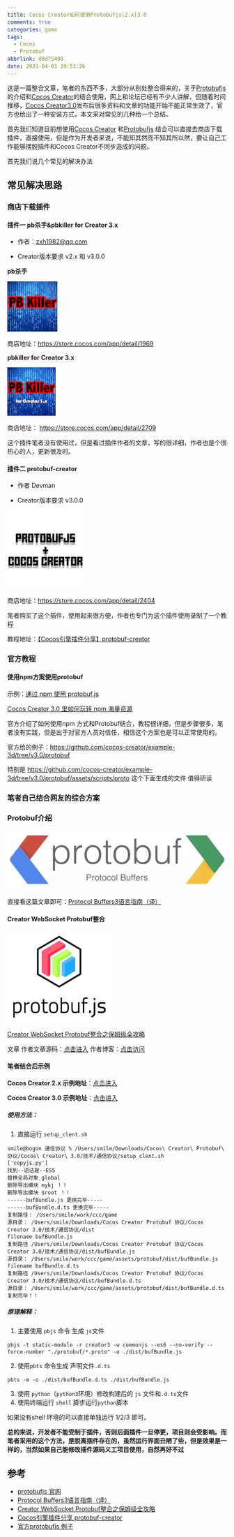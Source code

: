 ```yaml
---
title: Cocos Creator如何使用Protobufjs|2.x|3.0
comments: true
categories: game
tags:
  - Cocos
  - Protobuf
abbrlink: d0d75400
date: 2021-04-01 19:53:26
---
```


这是一篇整合文章，笔者的东西不多，大部分从别处整合得来的，关于[Protobufjs](https://www.npmjs.com/package/protobufjs)的介绍和[Cocos Creator](https://www.cocos.com/)的结合使用，网上和论坛已经有不少人讲解，但随着时间推移，[Cocos Creator3.0](https://www.cocos.com/)发布后很多资料和文章的功能开始不能正常生效了，官方也给出了一种安装方式，本文采对常见的几种给一个总结。
<!--more-->
首先我们知道目前想使用[Cocos Creator](https://www.cocos.com/docs) 和[Protobufjs](https://www.npmjs.com/package/protobufjs) 结合可以直接去商店下载插件，直接使用，但是作为开发者来说，不能知其然而不知其所以然，要让自己工作能够摆脱插件和Cocos Creator不同步造成的问题。

首先我们说几个常见的解决办法

## 常见解决思路

### 商店下载插件

#### 插件一 pb杀手&**pbkiller for Creator 3.x**

- 作者：zxh1982@qq.com

- Creator版本要求 v2.x  和 v3.0.0

**pb杀手**

![resource-icon](Cocos-Creator如何使用Protobufjs-2-x-3-0/store_cocos_com_pbkiller_127167_crop_1503928090.png)

商店地址：https://store.cocos.com/app/detail/1969

**pbkiller for Creator 3.x**

![resource-icon](Cocos-Creator如何使用Protobufjs-2-x-3-0/8701d0f170e60f1295c557b77b05ecd273742.png)



商店地址： https://store.cocos.com/app/detail/2709

这个插件笔者没有使用过，但是看过插件作者的文章，写的很详细，作者也是个很热心的人，更新很及时。

#### 插件二 **protobuf-creator**

- 作者 Devman

- Creator版本要求 v3.0.0

![resource-icon](Cocos-Creator如何使用Protobufjs-2-x-3-0/66cc590a725b2795c0d18709ffddfc04.png)

商店地址：https://store.cocos.com/app/detail/2404

笔者购买了这个插件，使用起来很方便，作者也专门为这个插件使用录制了一个教程

教程地址：[【Cocos引擎插件分享】protobuf-creator](https://www.bilibili.com/video/BV1J54y1Y7KH)

### 官方教程

#### 使用npm方案使用protobuf

示例：[通过 npm 使用 protobuf.js](https://docs.cocos.com/creator/3.0/manual/zh/scripting/modules/example-protobufjs.html)

[Cocos Creator 3.0 里如何玩转 npm 海量资源](https://mp.weixin.qq.com/s/QFElmvZY7S2Iw3SXa7kwfw)

官方介绍了如何使用npm 方式和Protobuf结合，教程很详细，但是步骤很多，笔者没有实践，但是出于对官方人员对信任，相信这个方案也是可以正常使用的。

官方给的例子：https://github.com/cocos-creator/example-3d/tree/v3.0/protobuf

特别是 https://github.com/cocos-creator/example-3d/tree/v3.0/protobuf/assets/scripts/proto 这个下面生成的文件 值得研读

### 笔者自己结合网友的综合方案

### Protobuf介绍

![image-20210401202044403](Cocos-Creator如何使用Protobufjs-2-x-3-0/image-20210401202044403.png)

直接看这篇文章即可：[Protocol Buffers3语言指南（译）](https://mp.weixin.qq.com/s/bs8oukuGMF6PcX6hNXuUbw)

#### Creator WebSocket Protobuf整合

![图片](Cocos-Creator如何使用Protobufjs-2-x-3-0/640.png)

[Creator WebSocket Protobuf整合之保姆级全攻略](https://mp.weixin.qq.com/s/8KA6wYdFLWnaLfvgf82k7g)

文章 作者文章源码：[点击进入](https://github.com/fanfq/creator_ws_protobuf_client)  作者博客：[点击访问]()

#### 笔者结合后示例

**Cocos Creator 2.x 示例地址**：[点击进入](https://github.com/jsroads/mylibs/tree/main/Protobufjs/Cocos%20Creator%202.x/%E9%80%9A%E4%BF%A1%E5%8D%8F%E8%AE%AE)

**Cocos Creator 3.0 示例地址**：[点击进入](https://github.com/jsroads/mylibs/tree/main/Protobufjs/Cocos%20Creator%203.0/%E9%80%9A%E4%BF%A1%E5%8D%8F%E8%AE%AE)

##### 使用方法：

1. 直接运行 `setup_clent.sh`

```shell
smile@bogon 通信协议 % /Users/smile/Downloads/Cocos\ Creator\ Protobuf\ 协议/Cocos\ Creator\ 3.0/技术/通信协议/setup_clent.sh
['copyjs.py']
找到--语法是--ES5
替换全局对象 global
删除导出模块 mykj ！！
删除导出模块 $root ！！
------bufBundle.js 更换完毕-----
------bufBundle.d.ts 更换完毕-----
复制路径： /Users/smile/work/ccc/game
源目录： /Users/smile/Downloads/Cocos Creator Protobuf 协议/Cocos Creator 3.0/技术/通信协议/dist
filename bufBundle.js
复制路径 /Users/smile/Downloads/Cocos Creator Protobuf 协议/Cocos Creator 3.0/技术/通信协议/dist/bufBundle.js
源目录： /Users/smile/work/ccc/game/assets/protobuf/dist/bufBundle.js
filename bufBundle.d.ts
复制路径 /Users/smile/Downloads/Cocos Creator Protobuf 协议/Cocos Creator 3.0/技术/通信协议/dist/bufBundle.d.ts
源目录： /Users/smile/work/ccc/game/assets/protobuf/dist/bufBundle.d.ts
复制完毕！！
```

##### 原理解释：

1. 主要使用 `pbjs` 命令 生成 `js`文件

```shell
pbjs -t static-module -r creator3 -w commonjs --es6 --no-verify --force-number "./protobuf/*.proto" -o ./dist/bufBundle.js
```

2. 使用`pbts` 命令生成 声明文件`.d.ts`

```shell
pbts -m -o ./dist/bufBundle.d.ts ./dist/bufBundle.js
```

3. 使用 `python`（`python3`环境）修改构建后的 `js` 文件和`.d.ts`文件
4. 使用终端运行  `shell` 脚步运行`python`脚本

如果没有shell 环境的可以直接单独运行 1/2/3 即可。

**总的来说，开发者不能受制于插件，否则后面插件一旦停更，项目则会受影响。而笔者采用的这个方法，是脱离插件存在的，虽然运行界面丑陋了些，但是效果是一样的，当然如果自己能修改插件源码义工项目使用，自然再好不过**

## 参考

- [protobufjs 官网](https://protobufjs.github.io/protobuf.js/)
- [Protocol Buffers3语言指南（译）](https://mp.weixin.qq.com/s/bs8oukuGMF6PcX6hNXuUbw)
- [Creator WebSocket Protobuf整合之保姆级全攻略](https://mp.weixin.qq.com/s/8KA6wYdFLWnaLfvgf82k7g)
- [Cocos引擎插件分享 protobuf-creator](https://store.cocos.com/app/detail/2404)
- [官方protobufjs 例子](https://github.com/cocos-creator/example-3d/tree/v3.0/protobuf)

